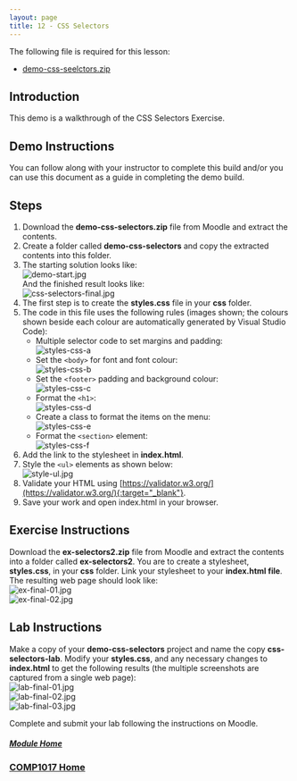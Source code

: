 ```yaml
---
layout: page
title: 12 - CSS Selectors
---
```

The following file is required for this lesson:

* [demo-css-seelctors.zip](files/demo-css-seelctors.zip)

## Introduction
This demo is a walkthrough of the CSS Selectors Exercise.

## Demo Instructions
You can follow along with your instructor to complete this build and/or you can use this document as a guide in completing the demo build.

## Steps
1. Download the **demo-css-selectors.zip** file from Moodle and extract the contents.
2. Create a folder called **demo-css-selectors** and copy the extracted contents into this folder.
3. The starting solution looks like:<br>
![demo-start.jpg](files/demo-start.jpg)<br>
And the finished result looks like:<br>
![css-selectors-final.jpg](files/css-selectors-final.jpg)
4. The first step is to create the **styles.css** file in your **css** folder.
5. The code in this file uses the following rules (images shown; the colours shown beside each colour are automatically generated by Visual Studio Code):
    *  Multiple selector code to set margins and padding:<br>
       ![styles-css-a](files/styles-css-a.jpg)
    *  Set the `<body>` for font and font colour:<br>
       ![styles-css-b](files/styles-css-b.jpg)
    *  Set the `<footer>` padding and background colour:<br>
       ![styles-css-c](files/styles-css-c.jpg)
    *  Format the `<h1>`:<br>
       ![styles-css-d](files/styles-css-d.jpg)
    *  Create a class to format the items on the menu:<br>
       ![styles-css-e](files/styles-css-e.jpg)
    *  Format the `<section>` element:<br>
       ![styles-css-f](files/styles-css-f.jpg)
6. Add the link to the stylesheet in **index.html**.
7. Style the `<ul>` elements as shown below:<br>
![style-ul.jpg](files/style-ul.jpg)
8. Validate your HTML using [https://validator.w3.org/](https://validator.w3.org/){:target="_blank"}.
9. Save your work and open index.html in your browser.

## Exercise Instructions
Download the **ex-selectors2.zip** file from Moodle and extract the contents into a folder called **ex-selectors2**. You are to create a stylesheet, **styles.css**, in your **css** folder. Link your stylesheet to your **index.html file**. The resulting web page should look like:<br>
![ex-final-01.jpg](files/ex-final-01.jpg)<br>
![ex-final-02.jpg](files/ex-final-02.jpg)

## Lab Instructions
Make a copy of your **demo-css-selectors** project and name the copy **css-selectors-lab**. Modify your **styles.css**, and any necessary changes to **index.html** to get the following results (the multiple screenshots are captured from a single web page):<br>
![lab-final-01.jpg](files/lab-final-01.jpg)<br>
![lab-final-02.jpg](files/lab-final-02.jpg)<br>
![lab-final-03.jpg](files/lab-final-03.jpg)

Complete and submit your lab following the instructions on Moodle.

##### [Module Home](../)
### [COMP1017 Home](../../)